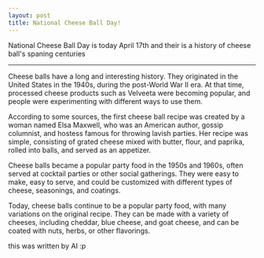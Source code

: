 ```yaml
---
layout: post
title: National Cheese Ball Day!
---
```



National Cheese Ball Day is today April 17th and their is a history of cheese ball's spaning centuries

---

Cheese balls have a long and interesting history. They originated in the United States in the 1940s, during the post-World War II era. At that time, processed cheese products such as Velveeta were becoming popular, and people were experimenting with different ways to use them.

According to some sources, the first cheese ball recipe was created by a woman named Elsa Maxwell, who was an American author, gossip columnist, and hostess famous for throwing lavish parties. Her recipe was simple, consisting of grated cheese mixed with butter, flour, and paprika, rolled into balls, and served as an appetizer.

Cheese balls became a popular party food in the 1950s and 1960s, often served at cocktail parties or other social gatherings. They were easy to make, easy to serve, and could be customized with different types of cheese, seasonings, and coatings.

Today, cheese balls continue to be a popular party food, with many variations on the original recipe. They can be made with a variety of cheeses, including cheddar, blue cheese, and goat cheese, and can be coated with nuts, herbs, or other flavorings.

this was written by AI :p

